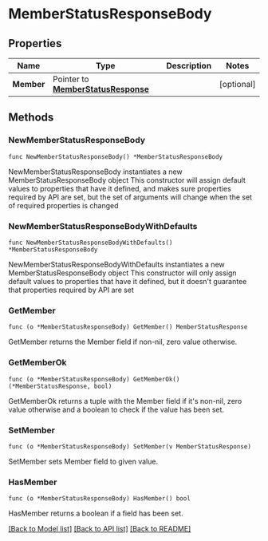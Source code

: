# MemberStatusResponseBody

## Properties

Name | Type | Description | Notes
------------ | ------------- | ------------- | -------------
**Member** | Pointer to [**MemberStatusResponse**](MemberStatusResponse.md) |  | [optional] 

## Methods

### NewMemberStatusResponseBody

`func NewMemberStatusResponseBody() *MemberStatusResponseBody`

NewMemberStatusResponseBody instantiates a new MemberStatusResponseBody object
This constructor will assign default values to properties that have it defined,
and makes sure properties required by API are set, but the set of arguments
will change when the set of required properties is changed

### NewMemberStatusResponseBodyWithDefaults

`func NewMemberStatusResponseBodyWithDefaults() *MemberStatusResponseBody`

NewMemberStatusResponseBodyWithDefaults instantiates a new MemberStatusResponseBody object
This constructor will only assign default values to properties that have it defined,
but it doesn't guarantee that properties required by API are set

### GetMember

`func (o *MemberStatusResponseBody) GetMember() MemberStatusResponse`

GetMember returns the Member field if non-nil, zero value otherwise.

### GetMemberOk

`func (o *MemberStatusResponseBody) GetMemberOk() (*MemberStatusResponse, bool)`

GetMemberOk returns a tuple with the Member field if it's non-nil, zero value otherwise
and a boolean to check if the value has been set.

### SetMember

`func (o *MemberStatusResponseBody) SetMember(v MemberStatusResponse)`

SetMember sets Member field to given value.

### HasMember

`func (o *MemberStatusResponseBody) HasMember() bool`

HasMember returns a boolean if a field has been set.


[[Back to Model list]](../README.md#documentation-for-models) [[Back to API list]](../README.md#documentation-for-api-endpoints) [[Back to README]](../README.md)


